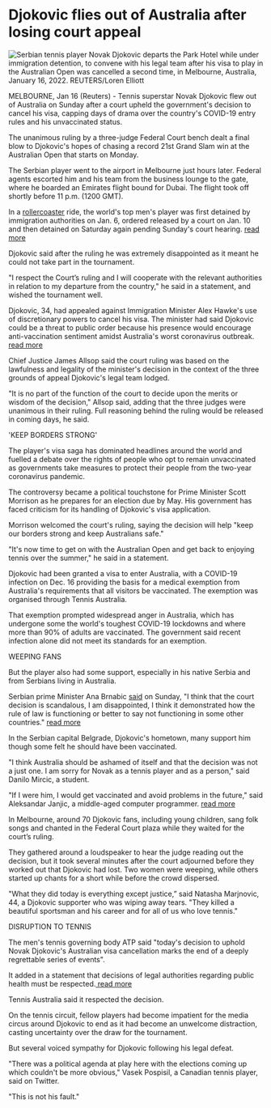 # Djokovic flies out of Australia after losing court appeal 

![Serbian tennis player Novak Djokovic departs the Park Hotel while under immigration detention, to convene with his legal team after his visa to play in the Australian Open was cancelled a second time, in Melbourne, Australia, January 16, 2022. REUTERS/Loren Elliott   ](https://cloudfront-us-east-2.images.arcpublishing.com/reuters/NBU3XL5YTBPF5OICL2XLUGZQQU.jpg)

MELBOURNE, Jan 16 (Reuters) - Tennis superstar Novak Djokovic flew out of Australia on Sunday after a court upheld the government's decision to cancel his visa, capping days of drama over the country's COVID-19 entry rules and his unvaccinated status.

The unanimous ruling by a three-judge Federal Court bench dealt a final blow to Djokovic's hopes of chasing a record 21st Grand Slam win at the Australian Open that starts on Monday.

The Serbian player went to the airport in Melbourne just hours later. Federal agents escorted him and his team from the business lounge to the gate, where he boarded an Emirates flight bound for Dubai. The flight took off shortly before 11 p.m. (1200 GMT).

In a [rollercoaster](https://www.reuters.com/lifestyle/sports/key-moments-novak-djokovics-australian-saga-2022-01-14) ride, the world's top men's player was first detained by immigration authorities on Jan. 6, ordered released by a court on Jan. 10 and then detained on Saturday again pending Sunday's court hearing. [read more](https://www.reuters.com/lifestyle/sports/key-moments-novak-djokovics-australian-saga-2022-01-14/)

Djokovic said after the ruling he was extremely disappointed as it meant he could not take part in the tournament.

"I respect the Court’s ruling and I will cooperate with the relevant authorities in relation to my departure from the country," he said in a statement, and wished the tournament well.

Djokovic, 34, had appealed against Immigration Minister Alex Hawke's use of discretionary powers to cancel his visa. The minister had said Djokovic could be a threat to public order because his presence would encourage anti-vaccination sentiment amidst Australia's worst coronavirus outbreak. [read more](https://www.reuters.com/lifestyle/sports/detained-djokovic-fight-australian-deportation-court-2022-01-14/)

Chief Justice James Allsop said the court ruling was based on the lawfulness and legality of the minister's decision in the context of the three grounds of appeal Djokovic's legal team lodged.

"It is no part of the function of the court to decide upon the merits or wisdom of the decision," Allsop said, adding that the three judges were unanimous in their ruling. Full reasoning behind the ruling would be released in coming days, he said.

'KEEP BORDERS STRONG'

The player's visa saga has dominated headlines around the world and fuelled a debate over the rights of people who opt to remain unvaccinated as governments take measures to protect their people from the two-year coronavirus pandemic.

The controversy became a political touchstone for Prime Minister Scott Morrison as he prepares for an election due by May. His government has faced criticism for its handling of Djokovic's visa application.

Morrison welcomed the court's ruling, saying the decision will help "keep our borders strong and keep Australians safe."

"It's now time to get on with the Australian Open and get back to enjoying tennis over the summer," he said in a statement.

Djokovic had been granted a visa to enter Australia, with a COVID-19 infection on Dec. 16 providing the basis for a medical exemption from Australia's requirements that all visitors be vaccinated. The exemption was organised through Tennis Australia.

That exemption prompted widespread anger in Australia, which has undergone some the world's toughest COVID-19 lockdowns and where more than 90% of adults are vaccinated. The government said recent infection alone did not meet its standards for an exemption.

WEEPING FANS

But the player also had some support, especially in his native Serbia and from Serbians living in Australia.

Serbian prime Minister Ana Brnabic [said](https://www.reuters.com/lifestyle/sports/serbia-says-australias-decision-deport-djokovic-scandalous-2022-01-16) on Sunday, "I think that the court decision is scandalous, I am disappointed, I think it demonstrated how the rule of law is functioning or better to say not functioning in some other countries." [read more](https://www.reuters.com/lifestyle/sports/serbia-says-australias-decision-deport-djokovic-scandalous-2022-01-16/)

In the Serbian capital Belgrade, Djokovic's hometown, many support him though some felt he should have been vaccinated.

"I think Australia should be ashamed of itself and that the decision was not a just one. I am sorry for Novak as a tennis player and as a person," said Danilo Mircic, a student.

"If I were him, I would get vaccinated and avoid problems in the future," said Aleksandar Janjic, a middle-aged computer programmer. [read more](https://www.reuters.com/lifestyle/sports/serbia-says-australias-decision-deport-djokovic-scandalous-2022-01-16/)

In Melbourne, around 70 Djokovic fans, including young children, sang folk songs and chanted in the Federal Court plaza while they waited for the court’s ruling.

They gathered around a loudspeaker to hear the judge reading out the decision, but it took several minutes after the court adjourned before they worked out that Djokovic had lost. Two women were weeping, while others started up chants for a short while before the crowd dispersed.

"What they did today is everything except justice,” said Natasha Marjnovic, 44, a Djokovic supporter who was wiping away tears. "They killed a beautiful sportsman and his career and for all of us who love tennis."

DISRUPTION TO TENNIS

The men's tennis governing body ATP said "today's decision to uphold Novak Djokovic's Australian visa cancellation marks the end of a deeply regrettable series of events".

It added in a statement that decisions of legal authorities regarding public health must be respected.[ read more](https://www.reuters.com/lifestyle/sports/djokovics-absence-australian-open-loss-game-atp-2022-01-16/)

Tennis Australia said it respected the decision.

On the tennis circuit, fellow players had become impatient for the media circus around Djokovic to end as it had become an unwelcome distraction, casting uncertainty over the draw for the tournament.

But several voiced sympathy for Djokovic following his legal defeat.

"There was a political agenda at play here with the elections coming up which couldn't be more obvious," Vasek Pospisil, a Canadian tennis player, said on Twitter.

"This is not his fault."
